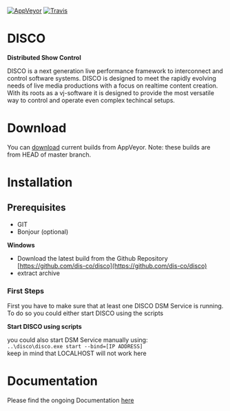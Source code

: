 [![AppVeyor](https://ci.appveyor.com/api/projects/status/u9l11pqpdx2u0pnq?svg=true)](https://ci.appveyor.com/project/disco/disco)
[![Travis](https://travis-ci.org/dis-co/disco.svg?branch=master)](https://travis-ci.org/dis-co/disco)


# DISCO
**Distributed Show Control**  

DISCO is a next generation live performance framework to interconnect and control software systems. DISCO is designed to meet the rapidly evolving needs of live media productions with a focus on realtime content creation. With its roots as a vj-software it is designed to provide the most versatile way to control and operate even complex techincal setups.

# Download

You can [download](https://ci.appveyor.com/project/disco/disco/build/artifacts) current builds from AppVeyor. Note: these builds are from HEAD of master branch.

# Installation

## Prerequisites

* GIT
* Bonjour \(optional\)

**Windows**

* Download the latest build from the Github Repository [https://github.com/dis-co/disco](https://github.com/dis-co/disco)
* extract archive

### First Steps

First you have to make sure that at least one DISCO DSM Service is running. To do so you could either start DISCO using the scripts

**Start DISCO using scripts**



you could also start DSM Service manually using:  
`..\disco\disco.exe start --bind=[IP ADDRESS]`  
keep in mind that LOCALHOST will not work here


# Documentation

Please find the ongoing Documentation [here](https://www.gitbook.com/book/dis-co/disco/details)
